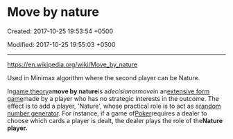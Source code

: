 # Move by nature

Created: 2017-10-25 19:53:54 +0500

Modified: 2017-10-25 19:55:03 +0500

---

<https://en.wikipedia.org/wiki/Move_by_nature>



Used in Minimax algorithm where the second player can be Nature.



In[game theory](https://en.wikipedia.org/wiki/Game_theory)a**move by nature**is a*decision*or*move*in an[extensive form game](https://en.wikipedia.org/wiki/Extensive_form_game)made by a player who has no strategic interests in the outcome. The effect is to add a player, 'Nature', whose practical role is to act as a[random number generator](https://en.wikipedia.org/wiki/Random_number_generator). For instance, if a game of[Poker](https://en.wikipedia.org/wiki/Poker)requires a dealer to choose which cards a player is dealt, the dealer plays the role of the**Nature player.**
